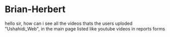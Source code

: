 Brian-Herbert
=============

hello sir, how can i see all the videos thats the users uploded "Ushahidi_Web", in the main page listed like youtube videos in reports forms
